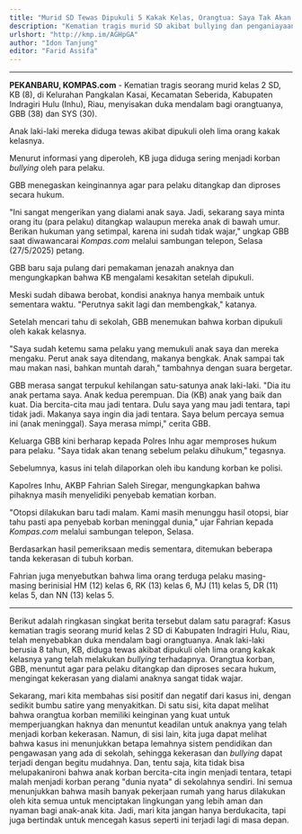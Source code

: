 ```yaml
---
title: "Murid SD Tewas Dipukuli 5 Kakak Kelas, Orangtua: Saya Tak Akan Tenang sebelum Pelaku Dihukum"
description: "Kematian tragis murid SD akibat bullying dan penganiayaan menggugah perhatian publik. Orangtua mendesak keadilan bagi anak mereka."
urlshort: "http://kmp.im/AGHpGA"
author: "Idon Tanjung"
editor: "Farid Assifa"
---
```


---

**PEKANBARU, KOMPAS.com** - Kematian tragis seorang murid kelas 2 SD, KB (8), di Kelurahan Pangkalan Kasai, Kecamatan Seberida, Kabupaten Indragiri Hulu (Inhu), Riau, menyisakan duka mendalam bagi orangtuanya, GBB (38) dan SYS (30).

Anak laki-laki mereka diduga tewas akibat dipukuli oleh lima orang kakak kelasnya.

Menurut informasi yang diperoleh, KB juga diduga sering menjadi korban *bullying* oleh para pelaku.

GBB menegaskan keinginannya agar para pelaku ditangkap dan diproses secara hukum.

\"Ini sangat mengerikan yang dialami anak saya. Jadi, sekarang saya minta orang itu (para pelaku) ditangkap walaupun mereka anak di bawah umur. Berikan hukuman yang setimpal, karena ini sudah tidak wajar,\" ungkap GBB saat diwawancarai *Kompas.com* melalui sambungan telepon, Selasa (27/5/2025) petang.

GBB baru saja pulang dari pemakaman jenazah anaknya dan mengungkapkan bahwa KB mengalami kesakitan setelah dipukuli.

Meski sudah dibawa berobat, kondisi anaknya hanya membaik untuk sementara waktu. \"Perutnya sakit lagi dan membengkak,\" katanya.

Setelah mencari tahu di sekolah, GBB menemukan bahwa korban dipukuli oleh kakak kelasnya.

\"Saya sudah ketemu sama pelaku yang memukuli anak saya dan mereka mengaku. Perut anak saya ditendang, makanya bengkak. Anak sampai tak mau makan nasi, bahkan muntah darah,\" tambahnya dengan suara bergetar.

GBB merasa sangat terpukul kehilangan satu-satunya anak laki-laki. \"Dia itu anak pertama saya. Anak kedua perempuan. Dia (KB) anak yang baik dan kuat. Dia bercita-cita mau jadi tentara. Dulu saya yang mau jadi tentara, tapi tidak jadi. Makanya saya ingin dia jadi tentara. Saya belum percaya semua ini (anak meninggal). Saya merasa mimpi,\" cerita GBB.

Keluarga GBB kini berharap kepada Polres Inhu agar memproses hukum para pelaku. \"Saya tidak akan tenang sebelum pelaku dihukum,\" tegasnya.

Sebelumnya, kasus ini telah dilaporkan oleh ibu kandung korban ke polisi.

Kapolres Inhu, AKBP Fahrian Saleh Siregar, mengungkapkan bahwa pihaknya masih menyelidiki penyebab kematian korban.

\"Otopsi dilakukan baru tadi malam. Kami masih menunggu hasil otopsi, biar tahu pasti apa penyebab korban meninggal dunia,\" ujar Fahrian kepada *Kompas.com* melalui sambungan telepon, Selasa.

Berdasarkan hasil pemeriksaan medis sementara, ditemukan beberapa tanda kekerasan di tubuh korban.

Fahrian juga menyebutkan bahwa lima orang terduga pelaku masing-masing berinisial HM (12) kelas 6, RK (13) kelas 6, MJ (11) kelas 5, DR (11) kelas 5, dan NN (13) kelas 5.

---
Berikut adalah ringkasan singkat berita tersebut dalam satu paragraf: Kasus kematian tragis seorang murid kelas 2 SD di Kabupaten Indragiri Hulu, Riau, telah menyebabkan duka mendalam bagi orangtuanya. Anak laki-laki berusia 8 tahun, KB, diduga tewas akibat dipukuli oleh lima orang kakak kelasnya yang telah melakukan *bullying* terhadapnya. Orangtua korban, GBB, menuntut agar para pelaku ditangkap dan diproses secara hukum, mengingat kekerasan yang dialami anaknya sangat tidak wajar.

Sekarang, mari kita membahas sisi positif dan negatif dari kasus ini, dengan sedikit bumbu satire yang menyakitkan. Di satu sisi, kita dapat melihat bahwa orangtua korban memiliki keinginan yang kuat untuk memperjuangkan haknya dan menuntut keadilan untuk anaknya yang telah menjadi korban kekerasan. Namun, di sisi lain, kita juga dapat melihat bahwa kasus ini menunjukkan betapa lemahnya sistem pendidikan dan pengawasan yang ada di sekolah, sehingga kekerasan dan *bullying* dapat terjadi dengan begitu mudahnya. Dan, tentu saja, kita tidak bisa melupakanironi bahwa anak korban bercita-cita ingin menjadi tentara, tetapi malah menjadi korban perang "dunia nyata" di sekolahnya sendiri. Ini semua menunjukkan bahwa masih banyak pekerjaan rumah yang harus dilakukan oleh kita semua untuk menciptakan lingkungan yang lebih aman dan nyaman bagi anak-anak kita. Jadi, mari kita jangan hanya berdukacita, tapi juga bertindak untuk mencegah kasus seperti ini terjadi lagi di masa depan.
